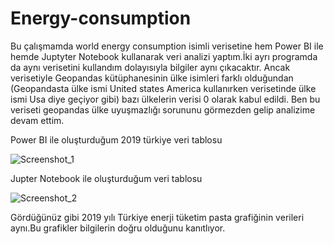 # Energy-consumption

Bu çalışmamda world energy consumption isimli verisetine hem Power BI ile hemde Juptyter Notebook kullanarak veri analizi yaptım.İki ayrı programda da aynı verisetini kullandım dolayısıyla bilgiler aynı çıkacaktır.
Ancak verisetiyle Geopandas kütüphanesinin ülke isimleri farklı olduğundan (Geopandasta ülke ismi United states America kullanırken verisetinde ülke ismi Usa diye geçiyor gibi) bazı ülkelerin verisi 0 olarak kabul edildi.
Ben bu veriseti geopandas ülke uyuşmazlığı sorununu görmezden gelip analizime devam ettim.





Power BI ile oluşturduğum 2019 türkiye veri tablosu


![Screenshot_1](https://github.com/mahmutdursun33/Energy-consumption/assets/112586810/35c58142-8178-4ccb-8544-fb900081e316) 


Jupter Notebook ile oluşturduğum veri tablosu


![Screenshot_2](https://github.com/mahmutdursun33/Energy-consumption/assets/112586810/7129e0c5-91b3-42b1-9b95-0fdd9ef9b3bf)

Gördüğünüz gibi 2019 yılı Türkiye enerji tüketim pasta grafiğinin verileri aynı.Bu grafikler bilgilerin doğru olduğunu kanıtlıyor.








